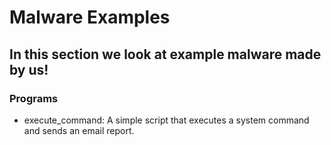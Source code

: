 # Malware Examples

## In this section we look at example malware made by us!

### Programs
- execute_command: A simple script that executes a system command and sends an email report.